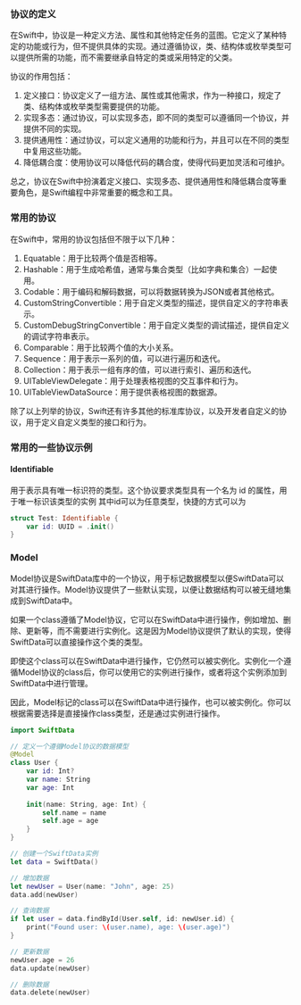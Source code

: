 ### 协议的定义
在Swift中，协议是一种定义方法、属性和其他特定任务的蓝图。它定义了某种特定的功能或行为，但不提供具体的实现。通过遵循协议，类、结构体或枚举类型可以提供所需的功能，而不需要继承自特定的类或采用特定的父类。

协议的作用包括：
1. 定义接口：协议定义了一组方法、属性或其他需求，作为一种接口，规定了类、结构体或枚举类型需要提供的功能。
2. 实现多态：通过协议，可以实现多态，即不同的类型可以遵循同一个协议，并提供不同的实现。
3. 提供通用性：通过协议，可以定义通用的功能和行为，并且可以在不同的类型中复用这些功能。
4. 降低耦合度：使用协议可以降低代码的耦合度，使得代码更加灵活和可维护。

总之，协议在Swift中扮演着定义接口、实现多态、提供通用性和降低耦合度等重要角色，是Swift编程中非常重要的概念和工具。

### 常用的协议
在Swift中，常用的协议包括但不限于以下几种：

1. Equatable：用于比较两个值是否相等。
2. Hashable：用于生成哈希值，通常与集合类型（比如字典和集合）一起使用。
3. Codable：用于编码和解码数据，可以将数据转换为JSON或者其他格式。
4. CustomStringConvertible：用于自定义类型的描述，提供自定义的字符串表示。
5. CustomDebugStringConvertible：用于自定义类型的调试描述，提供自定义的调试字符串表示。
6. Comparable：用于比较两个值的大小关系。
7. Sequence：用于表示一系列的值，可以进行遍历和迭代。
8. Collection：用于表示一组有序的值，可以进行索引、遍历和迭代。
9. UITableViewDelegate：用于处理表格视图的交互事件和行为。
10. UITableViewDataSource：用于提供表格视图的数据源。

除了以上列举的协议，Swift还有许多其他的标准库协议，以及开发者自定义的协议，用于定义自定义类型的接口和行为。

### 常用的一些协议示例

#### Identifiable
用于表示具有唯一标识符的类型。这个协议要求类型具有一个名为 id 的属性，用于唯一标识该类型的实例
其中id可以为任意类型，快捷的方式可以为

```swift
struct Test: Identifiable {
    var id: UUID = .init()
}
```

### Model
Model协议是SwiftData库中的一个协议，用于标记数据模型以便SwiftData可以对其进行操作。Model协议提供了一些默认实现，以便让数据结构可以被无缝地集成到SwiftData中。

如果一个class遵循了Model协议，它可以在SwiftData中进行操作，例如增加、删除、更新等，而不需要进行实例化。这是因为Model协议提供了默认的实现，使得SwiftData可以直接操作这个类的类型。

即使这个class可以在SwiftData中进行操作，它仍然可以被实例化。实例化一个遵循Model协议的class后，你可以使用它的实例进行操作，或者将这个实例添加到SwiftData中进行管理。

因此，Model标记的class可以在SwiftData中进行操作，也可以被实例化。你可以根据需要选择是直接操作class类型，还是通过实例进行操作。

```swift 
import SwiftData

// 定义一个遵循Model协议的数据模型
@Model
class User {
    var id: Int?
    var name: String
    var age: Int
    
    init(name: String, age: Int) {
        self.name = name
        self.age = age
    }
}

// 创建一个SwiftData实例
let data = SwiftData()

// 增加数据
let newUser = User(name: "John", age: 25)
data.add(newUser)

// 查询数据
if let user = data.findById(User.self, id: newUser.id) {
    print("Found user: \(user.name), age: \(user.age)")
}

// 更新数据
newUser.age = 26
data.update(newUser)

// 删除数据
data.delete(newUser)

```

